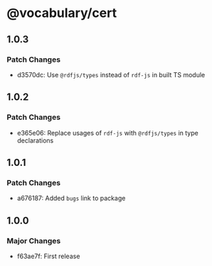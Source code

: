 # @vocabulary/cert

## 1.0.3

### Patch Changes

- d3570dc: Use `@rdfjs/types` instead of `rdf-js` in built TS module

## 1.0.2

### Patch Changes

- e365e06: Replace usages of `rdf-js` with `@rdfjs/types` in type declarations

## 1.0.1

### Patch Changes

- a676187: Added `bugs` link to package

## 1.0.0

### Major Changes

- f63ae7f: First release
